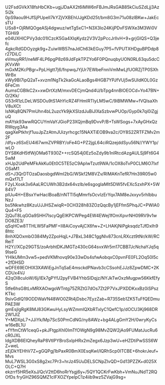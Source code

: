 U2FsdGVkX18fsHbCKb+ugjJDaAX2t6iMW6nFBJmJRsGAB85kCiuSZdLjj3Az5i2k
0pS9aou9HJfSjPUpeII7kYZjVXBEhUJgKDd25t/bm8G3m71u08zlBKw+JakEcsTU
USs8+OjRMQOgeASj4dgwuz/wtTg5xC1+N3X3lo24KijPDvFSWXe3M3Wi0VTGHli9
e04UXHlCPVy3dc01ICzcK5Ga4XIqKydz2V3V2pPccJrIlvH+9+grjGIQS+Q3jefc
4gkcRdGDOyzgk9g+ZuiwWB57naJdCh63kEGuy7P5+fVPUTXHDguBPDdp8r27DiLC
eVmuyRR1/neMF4LP6pgP8z69JdFpkTPZYo6F0PQnuqbyUON0RL63qu5dcCjKVxWr
mGxM2KcPBgr+PpLHgtt7j6/fnpwqJYjUr7EWbeFnniVmMwLjfUORZjTP0SXhWrBx
xWy9BI7ipQ2aT+xvzm1NgTk2kaGcALaoBgs4HGB7YPJfVUj5wSUIdKOL0Gz6FeCm
AumsCGBIkC2x+xwDrtXzM/mxvDECjmQnd4U/bTpg4nnBlOEOCd+Yo47BN+O/2Kk/
G53rR1zLDeLWSDOu9tS1AhYicRZ4FHmIRTIyLM5wC/9iBMWMw+fVQIsaXhV8uXCt
IsNKq8QN7PmUhn4bL2uzcYk9jkXSIzdJuBiJIXaSzbvwPUOp/Gyp0k7qi0iZgjuQ
mAYsk93wwRQCUYmVaYJGioP23XQjmBq9DvvP/B+TsWSogs+7xAyGHxQzRWqyg3Aa
qagXePtkhrjf1uuJpZzAtmJUizyrhcgc15NAXTiEOB9va2c/OY8S2ZRTFZMv2m2F
/dfy+z6SxEU4i67wmZVPRBY/oFe4G+PZ2jgL64ciRQzejddSyu56N//YWY1p/wLO
DYS8KdH5tfWjOMa6T930Z++rcSQ54j0Ez5oZdy9b1nlRtcdAzgAULSj9Ft6G45wM
xHJp2UdPeMFkAkKu0Et0C5TE5zC9ApIwTzut9WA/1cOX8oTvP0CLM6O7IxfOSaM1
dS+J3QrDTOzaDaosbgdWmI2bG/WSkf2M8VZv/RIMAKnTefR7Hn39R05w0mQxf7LT
F2yLXosk3x6AaLRCUWh3B2dx64vzlb/e6sgogIaMIt5DW5fvEXc5zxhPX+5W84V7
plUu4H+EBsxYwHaclBoaB/nNTTl5qMmrfsOcvIzErYqx7AM8eJxxyv5rhIbbuNzJ
bs5Nkwhz8KzuUJJHSZwiqR+0CH328h83ZOzQqcBy1jEFfmSPhqJC+PWIA0Qu4+F5
2jQuT8LqGOa9SHH7lscyQgEIKPCWPeg4EW4EWej1fOmXpvrNH09RV9v1wDO8ZE3/
qSqHCw8TTHLW5FaPMF+II8AiCoyvAjCX6fw+Z+LHAKjNiPgksqdzTJfDxIh98htc
8nhXQOxmbO384My2ZpoHqjL+J7BxL348C1ggNlv873cnLRXczt9tNr/kW/RCReiT
H2Y//XCp29GTS/zoArbhtDKJMGTz430cG64svxWr5m17CBB7JcNchaYJq5q9IseG
YHIkUMm3vw5+pedVKMhovq90e33wDs4sfwAobqxC0pvnFE0FL2Oq50I5c+2fDHSD
wDFE69EOHIX3XAWiEgJnTqSaE4msckdPNavb3cCSsohEJJz8ZpwDMC+2KCDUx4VJ
42qOl8cuIoW/6j/IEk7gPYfJ2pyFVB4YhbSIDqjz/NYJkTwOxzMugpw56KkfEfyS
5tfe6hsG8tLvMRXAOwgoWTntg75ZRZtG7dOs7Zt2P7VxJPXDDKxxBz0iSPszKTkc
9sivGdIQ19ODDWaVN48WO0ZRt4jDsbc7EyzZab+R735Seb1ZK5TuFfQEDmuPAE3W
gmEsjlgRgK8MJ83GKwuHyLsyWZmmIQXbRTxlyC1QefC1p/dOCU3Kj968DR2W1JIZ
Y+MDXpL7+JJiYk/Mp7ScS0PmCdNG/ny8AWz+bg4ALgGmY2H/0wryKyCsw16eBL1U
+fYfmCtW1ceqG+pkJFtgpXhl0ImTfOWgN9g98MvZQW2jAo9FUMatJucRu6cR0JXL
IdgXDB6EIQheyRaP8VtIPYBroSxIpHRx2mZegx6Jzp3wU+eHZDtiPwSSS6WZ+weL
zEjDkYEHhV7Z+gGQPgj1bPaxR0BmX0EsqKwI/lQRhScp0ITCBE+6hokrJeuf+Mvs
MuL7WSL3G0xS8g2xc7Pr3+hrJz45UuDELSCNpZIvQD+Gd13PZZK+d025XOLC+Q7H
ekzrrf5HR5eXsJ/QcV2ttD6hoRrYsgj6y+/5QY1QCKrFwKbh+VmNuJNdT2RQOfDs
fryGHZ96SQMZ1cIFXOZYpeIpC1z4iib9wz5ZVajG9sg=

